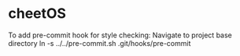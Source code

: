 # cheetOS

To add pre-commit hook for style checking:
Navigate to project base directory
ln -s ../../pre-commit.sh .git/hooks/pre-commit
